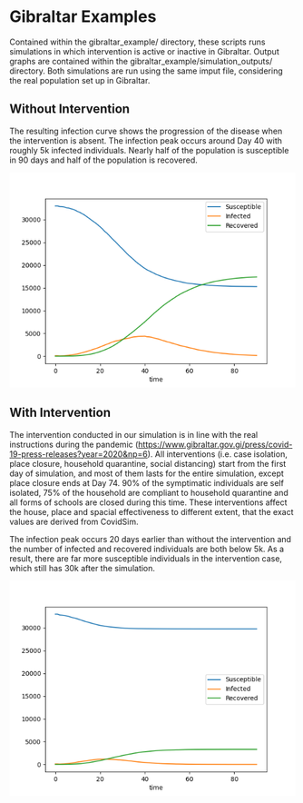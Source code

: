 # Gibraltar Examples
Contained within the gibraltar_example/ directory, these scripts runs simulations in which intervention is active or inactive in Gibraltar. Output graphs are contained within the gibraltar_example/simulation_outputs/ directory. Both simulations are run using the same imput file, considering the real population set up in Gibraltar. 

## Without Intervention
The resulting infection curve shows the progression of the disease when the intervention is absent. The infection peak occurs around Day 40 with roughly 5k infected individuals. Nearly half of the population is susceptible in 90 days and half of the population is recovered.

![without intervention.pt](./simulation_outputs/without_intervention/simulation_flow_SIR_plot.png)

## With Intervention
The intervention conducted in our simulation is in line with the real instructions during the pandemic (https://www.gibraltar.gov.gi/press/covid-19-press-releases?year=2020&np=6). All interventions (i.e. case isolation, place closure, household quarantine, social distancing) start from the first day of simulation, and most of them lasts for the entire simulation, except place closure ends at Day 74. 90% of the symptimatic individuals are self isolated, 75% of the household are compliant to household quarantine and all forms of schools are closed during this time. These interventions affect the house, place and spacial effectiveness to different extent, that the exact values are derived from CovidSim.

The infection peak occurs 20 days earlier than without the intervention and the number of infected and recovered individuals are both below 5k. As a result, there are far more susceptible individuals in the intervention case, which still has 30k after the simulation.

![with intervention.pt](./simulation_outputs/with_intervention/simulation_flow_SIR_plot.png)
